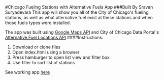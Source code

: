 #Chicago Fueling Stations with Alternative Fuels App
###Built By Sravan Suryadevara
This app will show you all of the City of Chicago's fueling stations, as well as what alternative fuel exist at these stations and when those fuels types were installed.

The app was built using [Google Maps API](https://developers.google.com/maps/) and City of Chicago Data Portal's [Alternative Fuel Locations API](https://data.cityofchicago.org/developers/docs/alternative-fuel-locations)
####Instructions:
1. Download or clone files
2. Open index.html using a browser
3. Press hamburger to open list view and filter box
4. Use filter to sort list of stations

See working app [here](http://popnbrown.github.io/neighborhood-map/)
